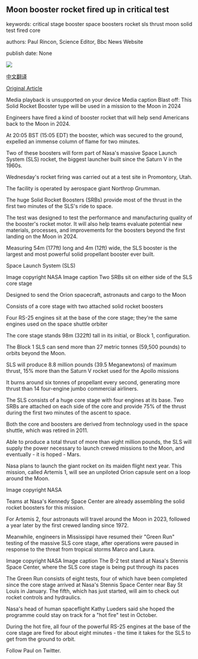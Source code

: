 ## Moon booster rocket fired up in critical test

keywords: critical stage booster space boosters rocket sls thrust moon solid test fired core

authors: Paul Rincon, Science Editor, Bbc News Website

publish date: None

![](https://ichef.bbci.co.uk/images/ic/1024x576/p08qbzxn.jpg)

[中文翻译](Moon%20booster%20rocket%20fired%20up%20in%20critical%20test_zh.md)

[Original Article](https://www.bbc.com/news/science-environment-53990051)

Media playback is unsupported on your device Media caption Blast off: This Solid Rocket Booster type will be used in a mission to the Moon in 2024

Engineers have fired a kind of booster rocket that will help send Americans back to the Moon in 2024.

At 20:05 BST (15:05 EDT) the booster, which was secured to the ground, expelled an immense column of flame for two minutes.

Two of these boosters will form part of Nasa's massive Space Launch System (SLS) rocket, the biggest launcher built since the Saturn V in the 1960s.

Wednesday's rocket firing was carried out at a test site in Promontory, Utah.

The facility is operated by aerospace giant Northrop Grumman.

The huge Solid Rocket Boosters (SRBs) provide most of the thrust in the first two minutes of the SLS's ride to space.

The test was designed to test the performance and manufacturing quality of the booster's rocket motor. It will also help teams evaluate potential new materials, processes, and improvements for the boosters beyond the first landing on the Moon in 2024.

Measuring 54m (177ft) long and 4m (12ft) wide, the SLS booster is the largest and most powerful solid propellant booster ever built.

Space Launch System (SLS)

Image copyright NASA Image caption Two SRBs sit on either side of the SLS core stage

Designed to send the Orion spacecraft, astronauts and cargo to the Moon

Consists of a core stage with two attached solid rocket boosters

Four RS-25 engines sit at the base of the core stage; they're the same engines used on the space shuttle orbiter

The core stage stands 98m (322ft) tall in its initial, or Block 1, configuration.

The Block 1 SLS can send more than 27 metric tonnes (59,500 pounds) to orbits beyond the Moon.

SLS will produce 8.8 million pounds (39.5 Meganewtons) of maximum thrust, 15% more than the Saturn V rocket used for the Apollo missions

It burns around six tonnes of propellant every second, generating more thrust than 14 four-engine jumbo commercial airliners.

The SLS consists of a huge core stage with four engines at its base. Two SRBs are attached on each side of the core and provide 75% of the thrust during the first two minutes of the ascent to space.

Both the core and boosters are derived from technology used in the space shuttle, which was retired in 2011.

Able to produce a total thrust of more than eight million pounds, the SLS will supply the power necessary to launch crewed missions to the Moon, and eventually - it is hoped - Mars.

Nasa plans to launch the giant rocket on its maiden flight next year. This mission, called Artemis 1, will see an unpiloted Orion capsule sent on a loop around the Moon.

Image copyright NASA

Teams at Nasa's Kennedy Space Center are already assembling the solid rocket boosters for this mission.

For Artemis 2, four astronauts will travel around the Moon in 2023, followed a year later by the first crewed landing since 1972.

Meanwhile, engineers in Mississippi have resumed their "Green Run" testing of the massive SLS core stage, after operations were paused in response to the threat from tropical storms Marco and Laura.

Image copyright NASA Image caption The B-2 test stand at Nasa's Stennis Space Center, where the SLS core stage is being put through its paces

The Green Run consists of eight tests, four of which have been completed since the core stage arrived at Nasa's Stennis Space Center near Bay St Louis in January. The fifth, which has just started, will aim to check out rocket controls and hydraulics.

Nasa's head of human spaceflight Kathy Lueders said she hoped the programme could stay on track for a "hot fire" test in October.

During the hot fire, all four of the powerful RS-25 engines at the base of the core stage are fired for about eight minutes - the time it takes for the SLS to get from the ground to orbit.

Follow Paul on Twitter.